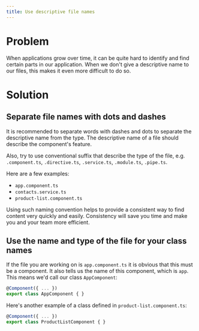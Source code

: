 ```yaml
---
title: Use descriptive file names
---
```

# Problem

When applications grow over time, it can be quite hard to identify and find certain parts in our application. When we don't give a descriptive name to our files, this makes it even more difficult to do so.

# Solution

## Separate file names with dots and dashes

It is recommended to separate words with dashes and dots to separate the descriptive name from the type. The descriptive name of a file should describe the component's feature.

Also, try to use conventional suffix that describe the type of the file, e.g. `.component.ts`, `.directive.ts`, `.service.ts`, `.module.ts`, `.pipe.ts`.

Here are a few examples:

* `app.component.ts`
* `contacts.service.ts`
* `product-list.component.ts`

Using such naming convention helps to provide a consistent way to find content very quickly and easily. Consistency will save you time and make you and your team more efficient.

## Use the name and type of the file for your class names

If the file you are working on is `app.component.ts` it is obvious that this must be a component. It also tells us the name of this component, which is `app`. This means we'd call our class `AppComponent`:

```ts
@Component({ ... })
export class AppComponent { }
```

Here's another example of a class defined in `product-list.component.ts`:

```ts
@Component({ ... })
export class ProductListComponent { }
```
